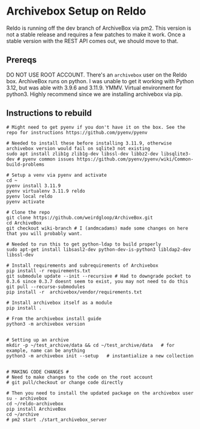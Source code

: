 # Archivebox Setup on Reldo

Reldo is running off the dev branch of ArchiveBox via pm2. This version is not a stable release and requires a few patches to make it work. Once a stable version with the REST API comes out, we should move to that.

## Prereqs

DO NOT USE ROOT ACCOUNT. There's an `archivebox` user on the Reldo box.
ArchiveBox runs on python. I was unable to get it working with Python 3.12, but was able with 3.9.6 and 3.11.9. YMMV.
Virtual environment for python3. Highly recommend since we are installing archivebox via pip.

## Instructions to rebuild

```
# Might need to get pyenv if you don't have it on the box. See the repo for instructions https://github.com/pyenv/pyenv

# Needed to install these before installing 3.11.9, otherwise archivebox version would fail on sqlite3 not existing
sudo apt install zlib1g zlib1g-dev libssl-dev libbz2-dev libsqlite3-dev # pyenv common issues https://github.com/pyenv/pyenv/wiki/Common-build-problems

# Setup a venv via pyenv and activate
cd ~
pyenv install 3.11.9
pyenv virtualenv 3.11.9 reldo
pyenv local reldo
pyenv activate

# Clone the repo
git clone https://github.com/weirdgloop/ArchiveBox.git
cd ArchiveBox
git checkout wiki-branch # I (andmcadams) made some changes on here that you will probably want.

# Needed to run this to get python-ldap to build properly
sudo apt-get install libsasl2-dev python-dev-is-python3 libldap2-dev libssl-dev

# Install requirements and subrequirements of Archivebox
pip install -r requirements.txt
git submodule update --init --recursive # Had to downgrade pocket to 0.3.6 since 0.3.7 doesnt seem to exist, you may not need to do this
git pull --recurse-submodules
pip install -r  archivebox/vendor/requirements.txt 

# Install archivebox itself as a module
pip install .

# From the archivebox install guide
python3 -m archivebox version


# Setting up an archive
mkdir -p ~/test_archive/data && cd ~/test_archive/data   # for example, name can be anything
python3 -m archivebox init --setup   # instantialize a new collection


# MAKING CODE CHANGES #
# Need to make changes to the code on the root account
# git pull/checkout or change code directly

# Then you need to install the updated package on the archivebox user
su - archivebox
cd ~/reldo-archivebox
pip install ArchiveBox
cd ~/archive
# pm2 start ./start_archivebox_server
```
